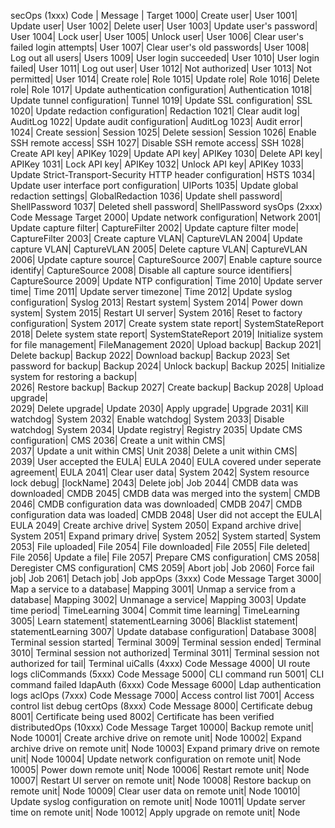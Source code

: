  

secOps (1xxx)
Code | Message | Target
1000| Create user| User
1001| Update user| User
1002| Delete user| User
1003| Update user's password| User
1004| Lock user| User
1005| Unlock user| User
1006| Clear user's failed login attempts| User
1007| Clear user's old passwords| User
1008| Log out all users| Users
1009| User login succeeded| User
1010| User login failed| User
1011| Log out user| User
1012| Not authorized| User
1013| Not permitted| User
1014| Create role| Role
1015| Update role| Role
1016| Delete role| Role
1017| Update authentication configuration| Authentication
1018| Update tunnel configuration| Tunnel
1019| Update SSL configuration| SSL
1020| Update redaction configuration| Redaction
1021| Clear audit log| AuditLog
1022| Update audit configuration| AuditLog
1023| Audit error|  
1024| Create session| Session
1025| Delete session| Session
1026| Enable SSH remote access| SSH
1027| Disable SSH remote access| SSH
1028| Create API key| APIKey
1029| Update API key| APIKey
1030| Delete API key| APIKey
1031| Lock API key| APIKey
1032| Unlock API key| APIKey
1033| Update Strict-Transport-Security HTTP header configuration| HSTS
1034| Update user interface port configuration| UIPorts
1035| Update global redaction settings| GlobalRedaction
1036| Update shell password| ShellPassword
1037| Deleted shell password| ShellPassword
sysOps (2xxx)
Code
Message
Target
2000| Update network configuration| Network
2001| Update capture filter| CaptureFilter
2002| Update capture filter mode| CaptureFilter
2003| Create capture VLAN| CaptureVLAN
2004| Update capture VLAN| CaptureVLAN
2005| Delete capture VLAN| CaptureVLAN
2006| Update capture source| CaptureSource
2007| Enable capture source identify| CaptureSource
2008| Disable all capture source identifiers| CaptureSource
2009| Update NTP configuration| Time
2010| Update server time| Time
2011| Update server timezone| Time
2012| Update syslog configuration| Syslog
2013| Restart system| System
2014| Power down system| System
2015| Restart UI server| System
2016| Reset to factory configuration| System
2017| Create system state report| SystemStateReport
2018| Delete system state report| SystemStateReport
2019| Initialize system for file management| FileManagement
2020| Upload backup| Backup
2021| Delete backup| Backup
2022| Download backup| Backup
2023| Set password for backup| Backup
2024| Unlock backup| Backup
2025| Initialize system for restoring a backup|  
2026| Restore backup| Backup
2027| Create backup| Backup
2028| Upload upgrade|  
2029| Delete upgrade| Update
2030| Apply upgrade| Upgrade
2031| Kill watchdog| System
2032| Enable watchdog| System
2033| Disable watchdog| System
2034| Update registry| Registry
2035| Update CMS configuration| CMS
2036| Create a unit within CMS|  
2037| Update a unit within CMS| Unit
2038| Delete a unit within CMS|  
2039| User accepted the EULA| EULA
2040| EULA covered under seperate agreement| EULA
2041| Clear user data| System
2042| System resource lock debug| [lockName]
2043| Delete job| Job
2044| CMDB data was downloaded| CMDB
2045| CMDB data was merged into the system| CMDB
2046| CMDB configuration data was downloaded| CMDB
2047| CMDB configuration data was loaded| CMDB
2048| User did not accept the EULA| EULA
2049| Create archive drive| System
2050| Expand archive drive| System
2051| Expand primary drive| System
2052| System started| System
2053| File uploaded| File
2054| File downloaded| File
2055| File deleted| File
2056| Update a file| File
2057| Prepare CMS configuration| CMS
2058| Deregister CMS configuration| CMS
2059| Abort job| Job
2060| Force fail job| Job
2061| Detach job| Job
appOps (3xxx)
Code
Message
Target
3000| Map a service to a database| Mapping
3001| Unmap a service from a database| Mapping
3002| Unmanage a service| Mapping
3003| Update time period| TimeLearning
3004| Commit time learning| TimeLearning
3005| Learn statement| statementLearning
3006| Blacklist statement| statementLearning
3007| Update database configuration| Database
3008| Terminal session started| Terminal
3009| Terminal session ended| Terminal
3010| Terminal session not authorized| Terminal
3011| Terminal session not authorized for tail| Terminal
uiCalls (4xxx)
Code
Message
4000| UI route logs
cliCommands (5xxx)
Code
Message
5000| CLI command run
5001| CLI command failed
ldapAuth (6xxx)
Code
Message
6000| Ldap authentication logs
aclOps (7xxx)
Code
Message
7000| Access control list
7001| Access control list debug
certOps (8xxx)
Code
Message
8000| Certificate debug
8001| Certificate being used
8002| Certificate has been verified
distributedOps (10xxx)
Code
Message
Target
10000| Backup remote unit| Node
10001| Create archive drive on remote unit| Node
10002| Expand archive drive on remote unit| Node
10003| Expand primary drive on remote unit| Node
10004| Update network configuration on remote unit| Node
10005| Power down remote unit| Node
10006| Restart remote unit| Node
10007| Restart UI server on remote unit| Node
10008| Restore backup on remote unit| Node
10009| Clear user data on remote unit| Node
10010| Update syslog configuration on remote unit| Node
10011| Update server time on remote unit| Node
10012| Apply upgrade on remote unit| Node
 